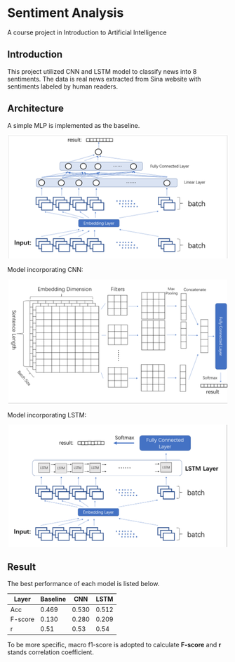 # Sentiment Analysis
A course project in Introduction to Artificial Intelligence

## Introduction
This project utilized CNN and LSTM model to classify news into 8 sentiments. The data is real news extracted from Sina website with sentiments labeled by human readers.

## Architecture
A simple MLP is implemented as the baseline.  

<center>
	<img src="mlp.png" width="500"/>
</center>

Model incorporating CNN:  
<center>
	<img src="cnn.png" width="500"/>
</center>

Model incorporating LSTM:  
<center>
	<img src="lstm.png" width="500"/>
</center>
  
## Result
The best performance of each model is listed below.

<center>  

| Layer   | Baseline | CNN   | LSTM  |
|---------|----------|-------|-------|
| Acc     | 0.469    | 0.530 | 0.512 |
| F-score | 0.130    | 0.280 | 0.209 |
| r       | 0.51     | 0.53  | 0.54  |

</center>
  
To be more specific, macro f1-score is adopted to calculate **F-score** and **r** stands correlation coefficient.